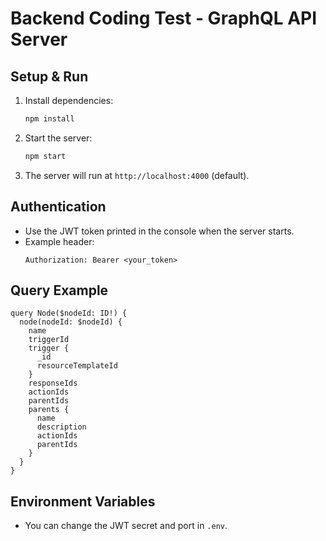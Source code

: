 # Backend Coding Test - GraphQL API Server

## Setup & Run

1. Install dependencies:

   ```bash
   npm install
   ```

2. Start the server:

   ```bash
   npm start
   ```

3. The server will run at `http://localhost:4000` (default).

## Authentication

- Use the JWT token printed in the console when the server starts.
- Example header:
  ```
  Authorization: Bearer <your_token>
  ```

## Query Example

```
query Node($nodeId: ID!) {
  node(nodeId: $nodeId) {
    name
    triggerId
    trigger {
      _id
      resourceTemplateId
    }
    responseIds
    actionIds
    parentIds
    parents {
      name
      description
      actionIds
      parentIds
    }
  }
}
```

## Environment Variables

- You can change the JWT secret and port in `.env`.
